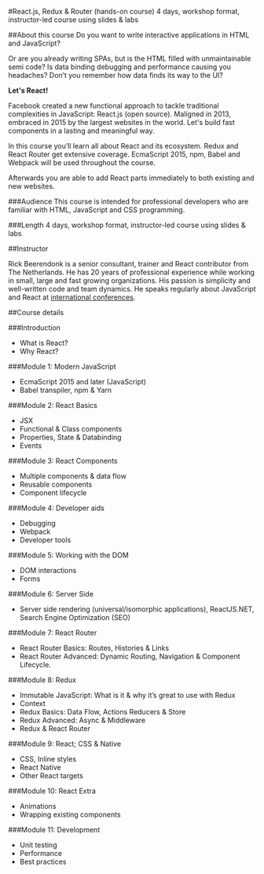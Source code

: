#React.js, Redux &amp; Router (hands-on course)
4 days, workshop format, instructor-led course using slides & labs

##About this course
Do you want to write interactive applications in HTML and JavaScript? 

Or are you already writing SPAs, but is the HTML filled with unmaintainable semi code? Is data binding debugging and performance causing you headaches? Don’t you remember how data finds its way to the UI?

**Let's React!**
 
Facebook created a new functional approach to tackle traditional complexities in JavaScript: React.js (open source). Maligned in 2013, embraced in 2015 by the largest websites in the world. Let's build fast components in a lasting and meaningful way.
 
In this course you’ll learn all about React and its ecosystem. Redux and React Router get extensive coverage. EcmaScript 2015, npm, Babel and Webpack will be used throughout the course.
 
Afterwards you are able to add React parts immediately to both existing and new websites.

###Audience
This course is intended for professional developers who are familiar with HTML, JavaScript and CSS programming.

###Length
4 days, workshop format, instructor-led course using slides & labs

##Instructor

Rick Beerendonk is a senior consultant, trainer and React contributor from The Netherlands. He has 20 years of professional experience while working in small, large and fast growing organizations. His passion is simplicity and well-written code and team dynamics. He speaks regularly about JavaScript and React at [international conferences](https://github.com/rickbeerendonk/presentations).

##Course details

###Introduction
* What is React?
* Why React?

###Module 1: Modern JavaScript
* EcmaScript 2015 and later (JavaScript)
* Babel transpiler, npm & Yarn

###Module 2: React Basics
* JSX
* Functional & Class components
* Properties, State & Databinding
* Events

###Module 3: React Components
* Multiple components & data flow
* Reusable components
* Component lifecycle

###Module 4: Developer aids
* Debugging
* Webpack
* Developer tools

###Module 5: Working with the DOM
* DOM interactions
* Forms

###Module 6: Server Side
* Server side rendering (universal/isomorphic applications), ReactJS.NET, Search Engine Optimization (SEO)

###Module 7: React Router
* React Router Basics: Routes, Histories & Links
* React Router Advanced: Dynamic Routing, Navigation & Component Lifecycle.

###Module 8: Redux
* Immutable JavaScript: What is it & why it’s great to use with Redux
* Context
* Redux Basics: Data Flow, Actions Reducers & Store
* Redux Advanced: Async & Middleware
* Redux & React Router

###Module 9: React; CSS & Native
* CSS, Inline styles
* React Native
* Other React targets

###Module 10: React Extra
* Animations
* Wrapping existing components

###Module 11: Development
* Unit testing
* Performance
* Best practices
